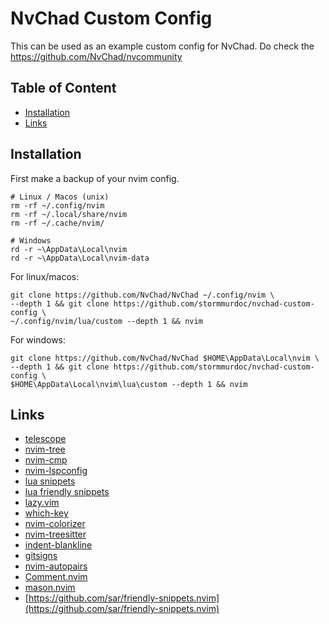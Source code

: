 # NvChad Custom Config

This can be used as an example custom config for NvChad.
Do check the [https://github.com/NvChad/nvcommunity
](https://github.com/NvChad/nvcommunity)

## Table of Content

<!-- toc -->

- [Installation](#installation)
- [Links](#links)

<!-- tocstop -->

## Installation

First make a backup of your nvim config.

```shell
# Linux / Macos (unix)
rm -rf ~/.config/nvim
rm -rf ~/.local/share/nvim
rm -rf ~/.cache/nvim/

# Windows
rd -r ~\AppData\Local\nvim
rd -r ~\AppData\Local\nvim-data
```

For linux/macos:

```shell
git clone https://github.com/NvChad/NvChad ~/.config/nvim \
--depth 1 && git clone https://github.com/stormmurdoc/nvchad-custom-config \
~/.config/nvim/lua/custom --depth 1 && nvim
```

For windows:

```shell
git clone https://github.com/NvChad/NvChad $HOME\AppData\Local\nvim \
--depth 1 && git clone https://github.com/stormmurdoc/nvchad-custom-config \
$HOME\AppData\Local\nvim\lua\custom --depth 1 && nvim
```

## Links

- [telescope](https://github.com/nvim-telescope/telescope.nvim)
- [nvim-tree](https://github.com/nvim-tree/nvim-tree.lua)
- [nvim-cmp](https://github.com/hrsh7th/nvim-cmp)
- [nvim-lspconfig](https://github.com/neovim/nvim-lspconfig)
- [lua snippets](https://github.com/L3MON4D3/LuaSnip)
- [lua friendly snippets](https://github.com/rafamadriz/friendly-snippets)
- [lazy.vim](https://github.com/folke/lazy.nvim)
- [which-key](https://github.com/folke/which-key.nvim)
- [nvim-colorizer](https://github.com/NvChad/nvim-colorizer.lua)
- [nvim-treesitter](https://github.com/nvim-treesitter/nvim-treesitter)
- [indent-blankline](https://github.com/lukas-reineke/indent-blankline.nvim)
- [gitsigns](https://github.com/lewis6991/gitsigns.nvim)
- [nvim-autopairs](https://github.com/windwp/nvim-autopairs)
- [Comment.nvim](https://github.com/numToStr/Comment.nvim)
- [mason.nvim](https://github.com/williamboman/mason.nvim)
- [https://github.com/sar/friendly-snippets.nvim](https://github.com/sar/friendly-snippets.nvim)
